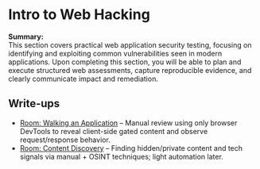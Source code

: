 # Intro to Web Hacking

**Summary:**  
This section covers practical web application security testing, focusing on identifying and exploiting common vulnerabilities seen in modern applications. Upon completing this section, you will be able to plan and execute structured web assessments, capture reproducible evidence, and clearly communicate impact and remediation.

## Write-ups
- [Room: Walking an Application](Walk_App.md) – Manual review using only browser DevTools to reveal client-side gated content and observe request/response behavior.
- [Room: Content Discovery](Cont_Discov.md) – Finding hidden/private content and tech signals via manual + OSINT techniques; light automation later.

